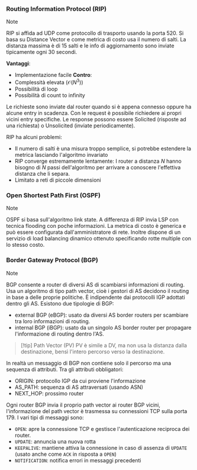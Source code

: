 ### Routing Information Protocol (RIP)
>[!note]
>RIP si affida ad UDP come protocollo di trasporto usando la porta 520. Si basa su Distance Vector e come metrica di costo usa il numero di salti. La distanza massima è di 15 salti e le info di aggiornamento sono inviate tipicamente ogni 30 secondi.

**Vantaggi**:
- Implementazione facile
**Contro**:
- Complessità elevata ($\mathcal{O}(N^{3})$)
- Possibilità di loop
- Possibilità di count to infinity

Le richieste sono inviate dal router quando si è appena connesso oppure ha alcune entry in scadenza. Con le request è possibile richiedere ai propri vicini entry specifiche. Le response possono essere Solicited (risposte ad una richiesta) o Unsolicited (inviate periodicamente).

RIP ha alcuni problemi:
- Il numero di salti è una misura troppo semplice, si potrebbe estendere la metrica lasciando l'algoritmo invariato
- RIP converge estremamente lentamente: I router a distanza $N$ hanno bisogno di $N$ passi dell'algoritmo per arrivare a conoscere l'effettiva distanza che li separa.
- Limitato a reti di piccole dimensioni

### Open Shortest Path First (OSPF)
> [!note]
> OSPF si basa sull'algoritmo link state. A differenza di RIP invia LSP con tecnica flooding con poche informazioni. La metrica di costo è generica e può essere configurata dall'amministratore di rete. Inoltre dispone di un servizio di load balancing dinamico ottenuto specificando rotte multiple con lo stesso costo.

### Border Gateway Protocol (BGP)
>[!note]
>BGP consente a router di diversi AS di scambiarsi informazioni di routing. Usa un algoritmo di tipo path vector, cioè i gestori di AS decidono il routing in base a delle proprie politiche. È indipendente dai protocolli IGP adottati dentro gli AS. Esistono due tipologie di BGP:
>- external BGP (eBGP): usato da diversi AS border routers per scambiare tra loro informazioni di routing.
>- internal BGP (iBGP): usato da un singolo AS border router per propagare l'informazione di routing dentro l'AS.

>[!tip] Path Vector (PV)
>PV è simile a DV, ma non usa la distanza dalla destinazione, bensì l'intero percorso verso la destinazione.

In realtà un messaggio di BGP non contiene solo il percorso ma una sequenza di attributi.
Tra gli attributi obbligatori:
- ORIGIN: protocollo IGP da cui proviene l'informazione
- AS_PATH: sequenza di AS attraversati (usando ASN)
- NEXT_HOP: prossimo router


Ogni router BGP invia il proprio path vector ai router BGP vicini, l'informazione del path vector è trasmessa su connessioni TCP sulla porta 179. I vari tipi di messaggi sono:
- `OPEN`: apre la connessione TCP e gestisce l'autenticazione reciproca dei router.
- `UPDATE`: annuncia una nuova rotta
- `KEEPALIVE`: mantiene attiva la connessione in caso di assenza di `UPDATE` (usato anche come `ACK` in risposta a `OPEN`)
- `NOTIFICATION`: notifica errori in messaggi precedenti

